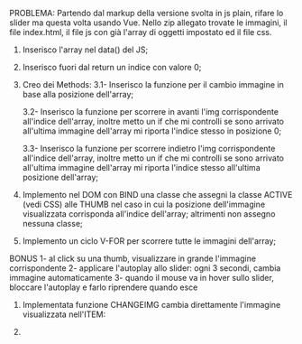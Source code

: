 PROBLEMA:
Partendo dal markup della versione svolta in js plain, rifare lo slider ma questa volta usando Vue. Nello zip allegato trovate le immagini, il file index.html, il file js con già l'array di oggetti impostato ed il file css.

1. Inserisco l'array nel data() del JS;

2. Inserisco fuori dal return un indice con valore 0;

3. Creo dei Methods:
    3.1- Inserisco la funzione per il cambio immagine in base alla posizione dell'array;
    
    3.2- Inserisco la funzione per scorrere in avanti l'img corrispondente all'indice      dell'array, inoltre metto un if che mi controlli se sono arrivato all'ultima immagine dell'array mi riporta l'indice stesso in posizione 0;

    3.3- Inserisco la funzione per scorrere indietro l'img corrispondente all'indice      dell'array, inoltre metto un if che mi controlli se sono arrivato all'ultima immagine dell'array mi riporta l'indice stesso all'ultima posizione dell'array;

4. Implemento nel DOM con BIND una classe che assegni la classe ACTIVE (vedi CSS) alle THUMB nel caso in cui la posizione dell'immagine visualizzata corrisponda all'indice dell'array; altrimenti non assegno nessuna classe;

5. Implemento un ciclo V-FOR per scorrere tutte le immagini dell'array;


BONUS
1- al click su una thumb, visualizzare in grande l'immagine corrispondente
2- applicare l'autoplay allo slider: ogni 3 secondi, cambia immagine automaticamente
3- quando il mouse va in hover sullo slider, bloccare l'autoplay e farlo riprendere quando esce


1. Implementata funzione CHANGEIMG cambia direttamente l'immagine visualizzata nell'ITEM:

2. 
